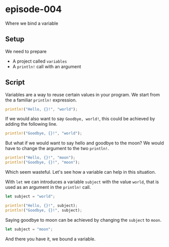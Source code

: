 # episode-004
Where we bind a variable

## Setup
We need to prepare

* A project called `variables`
* A `println!` call with an argument

## Script
Variables are a way to reuse certain values in your program. We start from the a familiar `println!` expression.

```rust
println!("Hello, {}!", "world");
```

If we would also want to say `Goodbye, world!`, this could be achieved by adding the following line.

```rust
println!("Goodbye, {}!", "world");
```

But what if we would want to say hello and goodbye to the moon? We would have to change the argument to the two `println!`.

```rust
println!("Hello, {}!", "moon");
println!("Goodbye, {}!", "moon");
```

Which seem wasteful. Let's see how a variable can help in this situation.

With `let` we can introduces a variable `subject` with the value `world`, that is used as an argument in the `println!` call.

```rust
let subject = "world";

println!("Hello, {}!", subject);
println!("Goodbye, {}!", subject);
```

Saying goodbye to moon can be achieved by changing the `subject` to `moon`.

```rust
let subject = "moon";
```

And there you have it, we bound a variable.


